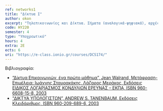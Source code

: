 ```yaml
---
ref: networks1
title: "Δίκτυα I"
author: okon
excerpt: "Τηλεπικοινωνίες και Δίκτυα. Σήματα (αναλογικά-ψηφιακά), αρχές μετάδοσης δεδομένων, κωδικοποίηση δεδομένων. Μέσα μετάδοσης: Καλώδια συνεστραμμένου ζεύγους, ομοαξονικά καλώδια, οπτικές ίνες. Πρότυπα ενσύρματων δικτύων. Ασύρματα δίκτυα επικοινωνίας με ραδιοκύματα, μικροκύματα, υπέρυθρες. Πρότυπα ασύρματων δικτύων. Αρχιτεκτονικές πρωτοκόλλων: Το πρότυπο OSI, το πρότυπο TCP/IP. Τοπικά δίκτυα. Μητροπολιτικά δίκτυα – Δίκτυα Ευρείας Περιοχής. Διασύνδεση δικτύων και δικτυακές συσκευές. Μεταφορά και Δρομολόγηση πακέτων. Τεχνικές μεταγωγής, Δίκτυα κορμού, αστική και εταιρική πρόσβαση στο Διαδίκτυο. Πρόσβαση PSTN, ISDN. Τεχνολογίες ευρυζωνικής πρόσβασης (DSL, Wi-fi, Wi-USB, Wi-Max), υπηρεσίες τρίτης γενιάς (3G). Διαχείριση Δικτύων."
code: ΗΥ220
semester: 4
type: "Υποχρεωτικό"
hours: 4
extra: 2Ε
ects: 6
uri: "https://e-class.ionio.gr/courses/DCS174/"
---
```



Βιβλιογραφία: 
  - [“Δίκτυα Επικοινωνιών, ένα πρώτο μάθημα”, Jean Walrand, Μετάφραση-Επιμέλεια: Ιωάννης Σταυρακάκης, Λάζαρος Μεράκος, Εκδόσεις ΕΙΔΙΚΟΣ ΛΟΓΑΡΙΑΣΜΟΣ ΚΟΝΔΥΛΙΩΝ ΕΡΕΥΝΑΣ – ΕΚΠΑ, ISBN 960-6608-15-8, 2003](https://service.eudoxus.gr/search/#a/id:22771742/0)
  - ["ΔΙΚΤΥΑ ΥΠΟΛΟΓΙΣΤΩΝ”, ANDREW S. TANENBAUM, Εκδόσεις Κλειδάριθμος, ISBN 960-209-689-6, 2003](https://service.eudoxus.gr/search/#a/id:12534026/0)

  

